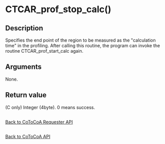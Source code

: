 CTCAR_prof_stop_calc()
=====

Description
-----

Specifies the end point of the region to be measured as the "calculation time" in the profiling.
After calling this routine, the program can invoke the routine CTCAR_prof_start_calc again.

Arguments
-----

None.

Return value
-----

(C only) Integer (4byte). 0 means success.

##

[Back to CoToCoA Requester API](../API-requester.md "Back to CoToCoA Requester API")

##

[Back to CoToCoA API](../API.md "Back to CoToCoA API")
